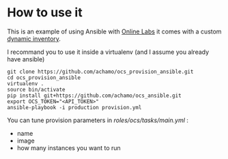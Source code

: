 
How to use it
=============

This is an example of using Ansible with [Online Labs](http://labs.online.net) it comes with a custom [dynamic inventory](https://github.com/achamo/ocs_ansible).

I recommand you to use it inside a virtualenv (and I assume you already have ansible)

	git clone https://github.com/achamo/ocs_provision_ansible.git
	cd ocs_provision_ansible
	virtualenv .
	source bin/activate
	pip install git+https://github.com/achamo/ocs_ansible.git
	export OCS_TOKEN="<API_TOKEN>"
	ansible-playbook -i production provision.yml


You can tune provision parameters in *roles/ocs/tasks/main.yml* :

* name
* image
* how many instances you want to run



